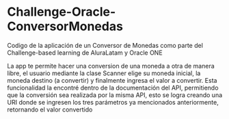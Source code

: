 # Challenge-Oracle-ConversorMonedas
Codigo de la aplicación de un Conversor de Monedas como parte del Challenge-based learning de AluraLatam y Oracle ONE

La app te permite hacer una conversion de una moneda a otra de manera libre, el usuario mediante la clase Scanner elige su moneda inicial, la moneda destino (a convertir) y finalmente ingresa el valor a convertir.
Esta funcionalidad la encontré dentro de la documentación del API, permitiendo que la conversión sea realizada por la misma API, esto se logra creando una URI donde se ingresen los tres parámetros ya mencionados anteriormente, retornando el valor convertido

